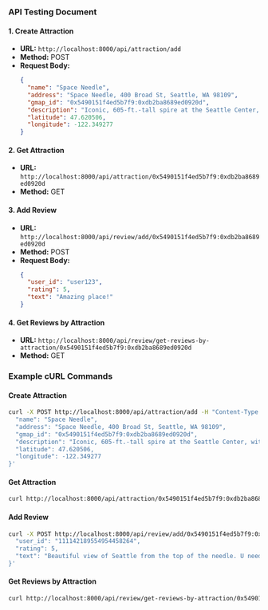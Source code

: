 ### API Testing Document

#### 1. Create Attraction

- **URL:** `http://localhost:8000/api/attraction/add`
- **Method:** POST
- **Request Body:**
  ```json
  {
    "name": "Space Needle",
    "address": "Space Needle, 400 Broad St, Seattle, WA 98109",
    "gmap_id": "0x5490151f4ed5b7f9:0xdb2ba8689ed0920d",
    "description": "Iconic, 605-ft.-tall spire at the Seattle Center, with an observation deck & a rotating restaurant.",
    "latitude": 47.620506,
    "longitude": -122.349277
  }
  ```

#### 2. Get Attraction

- **URL:** `http://localhost:8000/api/attraction/0x5490151f4ed5b7f9:0xdb2ba8689ed0920d`
- **Method:** GET

#### 3. Add Review

- **URL:** `http://localhost:8000/api/review/add/0x5490151f4ed5b7f9:0xdb2ba8689ed0920d`
- **Method:** POST
- **Request Body:**
  ```json
  {
    "user_id": "user123",
    "rating": 5,
    "text": "Amazing place!"
  }
  ```

#### 4. Get Reviews by Attraction

- **URL:** `http://localhost:8000/api/review/get-reviews-by-attraction/0x5490151f4ed5b7f9:0xdb2ba8689ed0920d`
- **Method:** GET

### Example cURL Commands

#### Create Attraction
```sh
curl -X POST http://localhost:8000/api/attraction/add -H "Content-Type: application/json" -d '{
  "name": "Space Needle",
  "address": "Space Needle, 400 Broad St, Seattle, WA 98109",
  "gmap_id": "0x5490151f4ed5b7f9:0xdb2ba8689ed0920d",
  "description": "Iconic, 605-ft.-tall spire at the Seattle Center, with an observation deck & a rotating restaurant.",
  "latitude": 47.620506,
  "longitude": -122.349277
}'
```

#### Get Attraction
```sh
curl http://localhost:8000/api/attraction/0x5490151f4ed5b7f9:0xdb2ba8689ed0920d
```

#### Add Review
```sh
curl -X POST http://localhost:8000/api/review/add/0x5490151f4ed5b7f9:0xdb2ba8689ed0920d -H "Content-Type: application/json" -d '{
  "user_id": "111142189554954458264",
  "rating": 5,
  "text": "Beautiful view of Seattle from the top of the needle. U need around 2 hours here. The upper outer deck is covered perfectly well with glass, u can click good pictures. The glass also blocks the high wind on top.\nThe best part of the tower is its rotating glass restaurant. It rotates very slowly and the view is fantastic.\nTheir is a huge souvenir store at the bottom, the selections are diverse."
}'
```

#### Get Reviews by Attraction
```sh
curl http://localhost:8000/api/review/get-reviews-by-attraction/0x5490151f4ed5b7f9:0xdb2ba8689ed0920d
```
